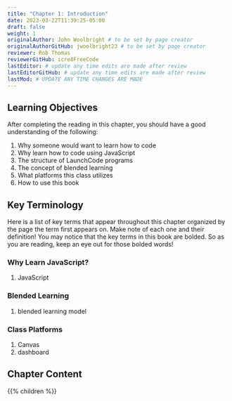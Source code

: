 ```yaml
---
title: "Chapter 1: Introduction"
date: 2023-03-22T11:39:25-05:00
draft: false
weight: 1
originalAuthor: John Woolbright # to be set by page creator
originalAuthorGitHub: jwoolbright23 # to be set by page creator
reviewer: Rob Thomas
reviewerGitHub: icre8FreeCode
lastEditor: # update any time edits are made after review
lastEditorGitHub: # update any time edits are made after review
lastMod: # UPDATE ANY TIME CHANGES ARE MADE
---
```


## Learning Objectives
After completing the reading in this chapter, you should have a good understanding of the following:
1. Why someone would want to learn how to code
1. Why learn how to code using JavaScript
1. The structure of LaunchCode programs
1. The concept of blended learning
1. What platforms this class utilizes
1. How to use this book

## Key Terminology

Here is a list of key terms that appear throughout this chapter organized by the page the term first appears on. Make note of each one and their definition! You may notice that the key terms in this book are bolded. So as you are reading, keep an eye out for those bolded words!

### Why Learn JavaScript?

1. JavaScript

### Blended Learning 

1. blended learning model

### Class Platforms 

1. Canvas
1. dashboard

## Chapter Content

{{% children %}}
